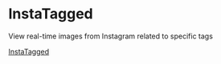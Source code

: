 InstaTagged
===========

View real-time images from Instagram related to specific tags

[InstaTagged](http://1devday.jit.su)
